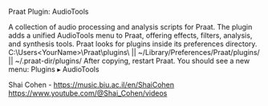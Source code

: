 Praat Plugin: AudioTools

A collection of audio processing and analysis scripts for Praat.
The plugin adds a unified AudioTools menu to Praat, offering effects, filters, analysis, and synthesis tools.
Praat looks for plugins inside its preferences directory.
C:\Users\<YourName>\Praat\plugins\ || ~/Library/Preferences/Praat/plugins/ || ~/.praat-dir/plugins/
After copying, restart Praat. You should see a new menu: Plugins ▸ AudioTools

Shai Cohen - https://music.biu.ac.il/en/ShaiCohen
https://www.youtube.com/@Shai_Cohen/videos


